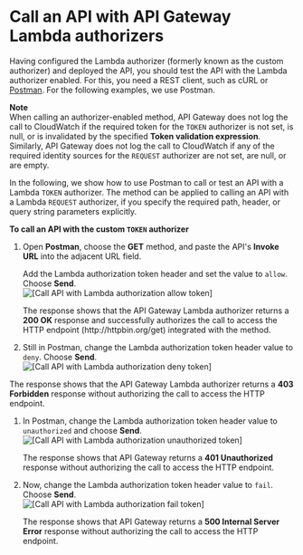# Call an API with API Gateway Lambda authorizers<a name="call-api-with-api-gateway-lambda-authorization"></a>

 Having configured the Lambda authorizer \(formerly known as the custom authorizer\) and deployed the API, you should test the API with the Lambda authorizer enabled\. For this, you need a REST client, such as cURL or [Postman](https://www.postman.com/)\. For the following examples, we use Postman\. 

**Note**  
 When calling an authorizer\-enabled method, API Gateway does not log the call to CloudWatch if the required token for the `TOKEN` authorizer is not set, is null, or is invalidated by the specified **Token validation expression**\. Similarly, API Gateway does not log the call to CloudWatch if any of the required identity sources for the `REQUEST` authorizer are not set, are null, or are empty\.

 In the following, we show how to use Postman to call or test an API with a Lambda `TOKEN` authorizer\. The method can be applied to calling an API with a Lambda `REQUEST` authorizer, if you specify the required path, header, or query string parameters explicitly\. 

**To call an API with the custom `TOKEN` authorizer**

1.  Open **Postman**, choose the **GET** method, and paste the API's **Invoke URL** into the adjacent URL field\. 

    Add the Lambda authorization token header and set the value to `allow`\. Choose **Send**\.   
![\[Call API with Lambda authorization allow token\]](http://docs.aws.amazon.com/apigateway/latest/developerguide/images/custom-auth-call-api-with-allow-token.png)

    The response shows that the API Gateway Lambda authorizer returns a **200 OK** response and successfully authorizes the call to access the HTTP endpoint \(http://httpbin\.org/get\) integrated with the method\. 

1.  Still in Postman, change the Lambda authorization token header value to `deny`\. Choose **Send**\.   
![\[Call API with Lambda authorization deny token\]](http://docs.aws.amazon.com/apigateway/latest/developerguide/images/custom-auth-call-api-with-deny-token.png)

   The response shows that the API Gateway Lambda authorizer returns a **403 Forbidden** response without authorizing the call to access the HTTP endpoint\.

1.  In Postman, change the Lambda authorization token header value to `unauthorized` and choose **Send**\.   
![\[Call API with Lambda authorization unauthorized token\]](http://docs.aws.amazon.com/apigateway/latest/developerguide/images/custom-auth-call-api-with-unauthorized-token.png)

    The response shows that API Gateway returns a **401 Unauthorized** response without authorizing the call to access the HTTP endpoint\. 

1.  Now, change the Lambda authorization token header value to `fail`\. Choose **Send**\.   
![\[Call API with Lambda authorization fail token\]](http://docs.aws.amazon.com/apigateway/latest/developerguide/images/custom-auth-call-api-with-fail-token.png)

    The response shows that API Gateway returns a **500 Internal Server Error** response without authorizing the call to access the HTTP endpoint\. 